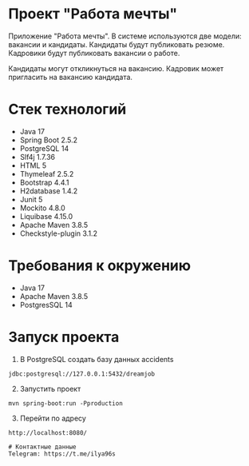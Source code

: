 # Проект "Работа мечты"

Приложение "Работа мечты". В системе используются две модели: вакансии и кандидаты. Кандидаты будут публиковать резюме. Кадровики будут публиковать вакансии о работе.

Кандидаты могут откликнуться на вакансию. Кадровик может пригласить на вакансию кандидата.

# Стек технологий
* Java 17
* Spring Boot 2.5.2
* PostgreSQL 14
* Slf4j 1.7.36
* HTML 5
* Thymeleaf 2.5.2
* Bootstrap 4.4.1
* H2database 1.4.2
* Junit 5
* Mockito 4.8.0
* Liquibase 4.15.0
* Apache Maven 3.8.5
* Checkstyle-plugin 3.1.2

# Требования к окружению
* Java 17
* Apache Maven 3.8.5
* PostgresSQL 14

# Запуск проекта
1. В PostgreSQL создать базу данных accidents
```shell
jdbc:postgresql://127.0.0.1:5432/dreamjob
```
2. Запустить проект
```shell
mvn spring-boot:run -Pproduction
```
3. Перейти по адресу
```shell
http://localhost:8080/

# Контактные данные
Telegram: https://t.me/ilya96s